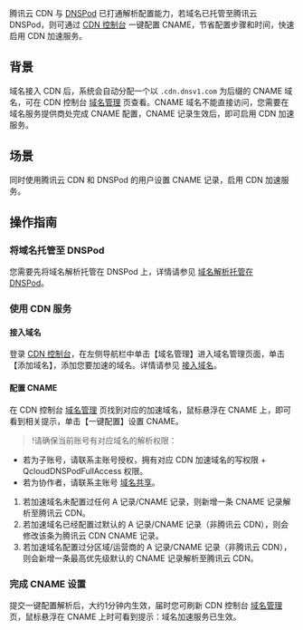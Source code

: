 

腾讯云 CDN 与 [DNSPod](https://console.dnspod.cn/) 已打通解析配置能力，若域名已托管至腾讯云 DNSPod，则可通过 [CDN 控制台](https://console.cloud.tencent.com/cdn/domains) 一键配置 CNAME，节省配置步骤和时间，快速启用 CDN 加速服务。

## 背景

域名接入 CDN 后，系统会自动分配一个以 `.cdn.dnsv1.com` 为后缀的 CNAME 域名，可在 CDN 控制台 [域名管理](https://console.cloud.tencent.com/cdn/domains) 页查看。CNAME 域名不能直接访问，您需要在域名服务提供商处完成 CNAME 配置，CNAME 记录生效后，即可启用 CDN 加速服务。

## 场景

同时使用腾讯云 CDN 和 DNSPod 的用户设置 CNAME 记录，启用 CDN 加速服务。

## 操作指南

### 将域名托管至 DNSPod

您需要先将域名解析托管在 DNSPod 上，详情请参见 [域名解析托管在 DNSPod](https://docs.dnspod.cn/dns/60b99ba0e90008112f815bde/)。

### 使用 CDN 服务

#### 接入域名

登录 [CDN 控制台](https://console.cloud.tencent.com/cdn)，在左侧导航栏中单击【域名管理】进入域名管理页面，单击【添加域名】，添加您要加速的域名。详情请参见 [接入域名](https://cloud.tencent.com/document/product/228/41215)。

#### 配置 CNAME

在 CDN 控制台 [域名管理](https://console.cloud.tencent.com/cdn/domains) 页找到对应的加速域名，鼠标悬浮在 CNAME 上，即可看到相关提示，单击【一键配置】设置 CNAME。

>!请确保当前账号有对应域名的解析权限：
- 若为子账号，请联系主账号授权，拥有对应 CDN 加速域名的写权限 + QcloudDNSPodFullAccess 权限。
- 若为协作者，请联系主账号 [域名共享](https://docs.dnspod.cn/dns/5f2d4664e8320f1a740d9cc1/)。

1. 若加速域名未配置过任何 A 记录/CNAME 记录，则新增一条 CNAME 记录解析至腾讯云 CDN。
2. 若加速域名已经配置过默认的 A 记录/CNAME 记录（非腾讯云 CDN），则会修改该条为腾讯云 CDN CNAME 记录。
3. 若加速域名配置过分区域/运营商的 A 记录/CNAME 记录（非腾讯云 CDN），则会新增一条最高优先级默认的 CNAME 记录解析至腾讯云 CDN。

### 完成 CNAME 设置

提交一键配置解析后，大约1分钟内生效，届时您可刷新 CDN 控制台 [域名管理](https://console.cloud.tencent.com/cdn/domains) 页，鼠标悬浮在 CNAME 上时可看到提示：域名加速服务已生效。



